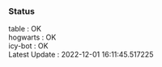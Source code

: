 ### Status


table : OK  
hogwarts : OK  
icy-bot : OK  
Latest Update : 2022-12-01 16:11:45.517225
